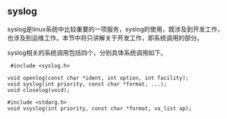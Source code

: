 ## syslog

syslog是linux系统中比较重要的一项服务，syslog的使用，既涉及到开发工作，也涉及到运维工作。本节中将只讲解关于开发工作，即系统调用的部分。

syslog相关的系统调用包括四个，分别具体系统调用如下。

```
 #include <syslog.h>

void openlog(const char *ident, int option, int facility);
void syslog(int priority, const char *format, ...);
void closelog(void);

#include <stdarg.h>
void vsyslog(int priority, const char *format, va_list ap);

```